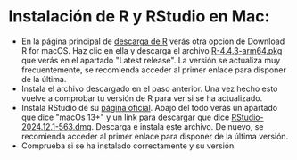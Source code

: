 # Instalación de R y RStudio en Mac:

- En la página principal de [descarga de R](https://cran.r-project.org/) verás otra opción de Download R for macOS. Haz clic en ella y descarga el archivo [R-4.4.3-arm64.pkg](https://cran.r-project.org/bin/macosx/big-sur-arm64/base/R-4.4.3-arm64.pkg) que verás en el apartado "Latest release". La versión se actualiza muy frecuentemente, se recomienda acceder al primer enlace para disponer de la última.
- Instala el archivo descargado en el paso anterior. Una vez hecho esto vuelve a comprobar tu versión de R para ver si se ha actualizado.
- Instala RStudio de su [página oficial](https://posit.co/download/rstudio-desktop/). Abajo del todo verás un apartado que dice "macOs 13+" y un link para descargar que dice [
RStudio-2024.12.1-563.dmg](https://download1.rstudio.org/electron/macos/RStudio-2024.12.1-563.dmg). Descarga e instala este archivo. De nuevo, se recomienda acceder al primer enlace para disponer de la última versión.
- Comprueba si se ha instalado correctamente y su versión.
